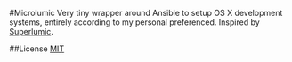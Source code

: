 #Microlumic
Very tiny wrapper around Ansible to setup OS X development systems, entirely according to my personal preferenced. Inspired by [Superlumic](https://github.com/superlumic/superlumic).

##License
[MIT](https://opensource.org/licenses/MIT)

